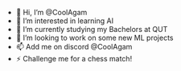 - 👋 Hi, I’m @CoolAgam
- 👀 I’m interested in learning AI
- 🌱 I’m currently studying my Bachelors at QUT
- 💞️ I’m looking to work on some new ML projects
- 📫 Add me on discord @CoolAgam
- ⚡ Challenge me for a chess match!
<!---
CoolAgam/CoolAgam is a ✨ special ✨ repository because its `README.md` (this file) appears on your GitHub profile.
You can click the Preview link to take a look at your changes.
--->

